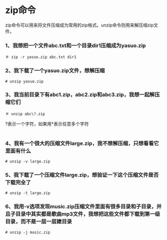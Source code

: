 # zip命令
zip命令可以用来将文件压缩成为常用的zip格式。unzip命令则用来解压缩zip文件。  

### 1、我想把一个文件abc.txt和一个目录dir1压缩成为yasuo.zip
```shell
＃ zip -r yasuo.zip abc.txt dir1
```   

### 2、我下载了一个yasuo.zip文件，想解压缩
```shell
# unzip yasuo.zip
```   

### 3、我当前目录下有abc1.zip，abc2.zip和abc3.zip，我想一起解压缩它们
```shell
＃ unzip abc\?.zip
```
?表示一个字符，如果用*表示任意多个字符   
&nbsp;&nbsp;

### 4、我有一个很大的压缩文件large.zip，我不想解压缩，只想看看它里面有什么
```shell
# unzip -v large.zip
```  
### 5、我下载了一个压缩文件large.zip，想验证一下这个压缩文件是否下载完全了
```shell
# unzip -t large.zip
```  

### 6、我用-v选项发现music.zip压缩文件里面有很多目录和子目录，并且子目录中其实都是歌曲mp3文件，我想把这些文件都下载到第一级目录，而不是一层一层建目录
```shell
# unzip -j music.zip
```

